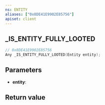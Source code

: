 ```yaml
---
ns: ENTITY
aliases: ["0x8DE41E9902E85756"]
apiset: client
---
```

## _IS_ENTITY_FULLY_LOOTED

```c
// 0x8DE41E9902E85756
Any _IS_ENTITY_FULLY_LOOTED(Entity entity);
```


## Parameters
* **entity**:

## Return value